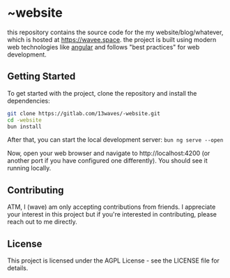 # ~website
this repository contains the source code for the my website/blog/whatever, which is hosted at https://wavee.space. the project is built using modern web technologies like [angular](https://angular.dev/) and follows "best practices" for web development.

## Getting Started
To get started with the project, clone the repository and install the dependencies:

```bash
git clone https://gitlab.com/13waves/-website.git
cd -website
bun install
```

After that, you can start the local development server:
`bun ng serve --open`

Now, open your web browser and navigate to http://localhost:4200 (or another port if you have configured one differently). You should see it running locally.

## Contributing
ATM, I (wave) am only accepting contributions from friends. I appreciate your interest in this project but if you're interested in contributing, please reach out to me directly.

## License
This project is licensed under the AGPL License - see the LICENSE file for details.


